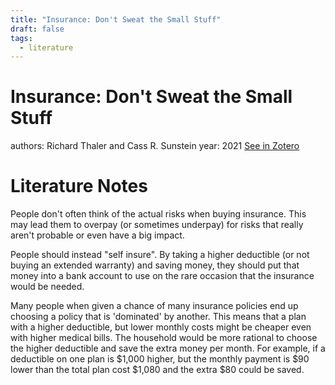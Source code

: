 ```yaml
---
title: "Insurance: Don't Sweat the Small Stuff"
draft: false
tags:
  - literature
---
```


# Insurance: Don't Sweat the Small Stuff
authors: Richard Thaler and Cass R. Sunstein 
year: 2021
[See in Zotero](zotero://select/items/@thaler2021a)

# Literature Notes
People don't often think of the actual risks when buying insurance. This may lead them to overpay (or sometimes underpay) for risks that really aren't probable or even have a big impact. 

People should instead "self insure". By taking a higher deductible (or not buying an extended warranty) and saving money, they should put that money into a bank account to use on the rare occasion that the insurance would be needed. 

Many people when given a chance of many insurance policies end up choosing a policy that is 'dominated' by another. This means that a plan with a higher deductible, but lower monthly costs might be cheaper even with higher medical bills. The household would be more rational to choose the higher deductible and save the extra money per month. For example, if a deductible on one plan is $1,000 higher, but the monthly payment is $90 lower than the total plan cost $1,080 and the extra $80 could be saved.

